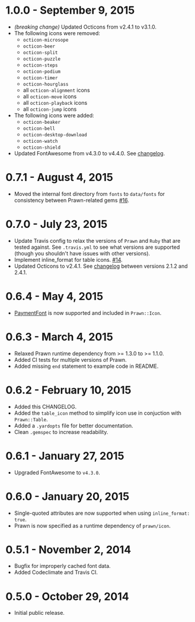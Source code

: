 # 1.0.0 - September 9, 2015

- *(breaking change)* Updated Octicons from v2.4.1 to v3.1.0.
- The following icons were removed:
  - `octicon-microsope`
  - `octicon-beer`
  - `octicon-split`
  - `octicon-puzzle`
  - `octicon-steps`
  - `octicon-podium`
  - `octicon-timer`
  - `octicon-hourglass`
  - all `octicon-alignment` icons
  - all `octicon-move` icons
  - all `octicon-playback` icons
  - all `octicon-jump` icons
- The following icons were added:
  - `octicon-beaker`
  - `octicon-bell`
  - `octicon-desktop-download`
  - `octicon-watch`
  - `octicon-shield`
- Updated FontAwesome from v4.3.0 to v4.4.0. See [changelog](http://fontawesome.io/icons#new).

# 0.7.1 - August 4, 2015

- Moved the internal font directory from `fonts` to `data/fonts` for consistency between Prawn-related gems [#16](https://github.com/jessedoyle/prawn-icon/issues/16).

# 0.7.0 - July 23, 2015

- Update Travis config to relax the versions of `Prawn` and `Ruby` that are tested against. See `.travis.yml` to see what versions are supported (though you shouldn't have issues with other versions).
- Implement inline_format for table icons. [#14](https://github.com/jessedoyle/prawn-icon/pull/14).
- Updated Octicons to v2.4.1. See [changelog](https://github.com/github/octicons/releases/) between versions 2.1.2 and 2.4.1.

# 0.6.4 - May 4, 2015

- [PaymentFont](http://paymentfont.io) is now supported and included in `Prawn::Icon`.

# 0.6.3 - March 4, 2015

- Relaxed Prawn runtime dependency from >= 1.3.0 to >= 1.1.0.
- Added CI tests for multiple versions of Prawn.
- Added missing `end` statement to example code in README.

# 0.6.2 - February 10, 2015

- Added this CHANGELOG.
- Added the `table_icon` method to simplify icon use in conjuction with `Prawn::Table`.
- Added a `.yardopts` file for better documentation.
- Clean `.gemspec` to increase readability.

# 0.6.1 - January 27, 2015

- Upgraded FontAwesome to `v4.3.0`.

# 0.6.0 - January 20, 2015

- Single-quoted attributes are now supported when using `inline_format: true`.
- Prawn is now specified as a runtime dependency of `prawn/icon`.

# 0.5.1 - November 2, 2014

- Bugfix for improperly cached font data.
- Added Codeclimate and Travis CI.

# 0.5.0 - October 29, 2014

- Initial public release.